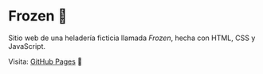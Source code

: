 # Frozen 🍦

Sitio web de una heladería ficticia llamada *Frozen*, hecha con HTML, CSS y JavaScript.

Visita: [GitHub Pages](https://ALDAIR2611.github.io/frozen-web/) 🔗
